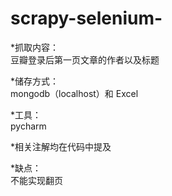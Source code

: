 # scrapy-selenium-
*抓取内容：  
 豆瓣登录后第一页文章的作者以及标题  
  
*储存方式：  
 mongodb（localhost）和 Excel  
   
*工具：  
 pycharm  
  
*相关注解均在代码中提及  
  
*缺点：  
 不能实现翻页


